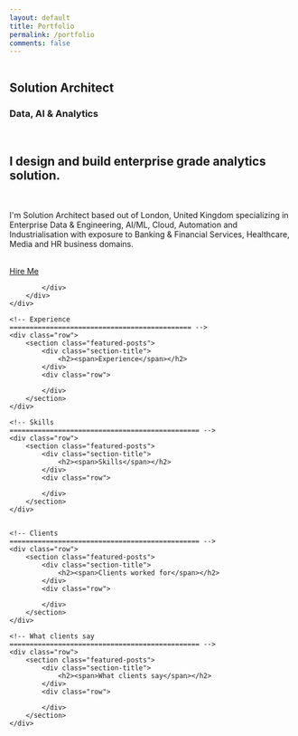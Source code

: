 ```yaml
---
layout: default
title: Portfolio
permalink: /portfolio
comments: false
---
```



<!-- Site Title
================================================== -->


<div class="container">
    <div class="row">
        <div class="col-md-5 col-sm-5 text-center text-lg-left">
            <a class="navbar-brand js-scroll-trigger" href="#page-top">
                <!-- <span class="d-block d-lg-none">Rishu Shrivastava</span> -->
                <span class="d-none d-lg-block">
                    <img class="img-fluid img-profile rounded mx-auto mb-2" src="{{ site.baseurl }}/assets/images/profile.jpg" alt="" />
                </span>
            </a>
        </div>
        <div class="col-md-6 col-sm-6 text-center justify-content-between">
            <div class="mainheading">
                <!-- <h1 class="sitetitle text-center">{{ site.name }}</h1>
                <p class="lead text-center">
                    {{ site.description }}
                </p>-->
                <h2 class="sitetitle text-center">Solution Architect</h2>
                <h3 class="sitetitle text-center">Data, AI & Analytics</h3>
                <br>
                <h2 class="text-center">
                    I design and build enterprise grade analytics solution.
                </h2>
                <br>
                <p class="lead text-lg-left">
                    I'm Solution Architect based out of London, United Kingdom specializing in
                    Enterprise Data & Engineering, AI/ML, Cloud, Automation and Industrialisation with exposure to
                    Banking & Financial Services, Healthcare, Media and HR business domains.
                </p>
                <br>
            </div>
            <div class="social">
                <a class="btn btn-primary" style="background-color: #0082ca; border: 0px" href="https://www.linkedin.com/in/rishushrivastava/" role="button" target="_blank">
                    <i class="fab fa-linkedin-in"></i>
                </a>
                <a class="btn btn-primary" style="background-color: #333333; border: 0px" href="https://github.com/rishuatgithub" role="button" target="_blank">
                    <i class="fab fa-github"></i>
                </a>
                <a class="btn btn-primary" style="background-color: #ffac44; border: 0px" href="https://stackoverflow.com/users/1131789/rishu" role="button" target="_blank">
                    <i class="fab fa-stack-overflow"></i>
                </a>
                <a class="btn btn-primary" style="background-color: #55acee; border: 0px" href="https://twitter.com/reeshuks" role="button" target="_blank">
                    <i class="fab fa-twitter"></i>
                </a>
                <a class="btn btn-success" style="border: 0px" href="https://docs.google.com/document/d/1J0dsEk3AYlvTAE6ADZkINW17O04YmnhcQArtY5gumzE/edit?usp=sharing" role="button" target="_blank">
                    <span>Hire Me</span>
                </a>

            </div>
        </div>
    </div>

    <!-- Experience
    ============================================= -->
    <div class="row">
        <section class="featured-posts">
            <div class="section-title">
                <h2><span>Experience</span></h2>
            </div>
            <div class="row">
                
            </div>
        </section>
    </div>

    <!-- Skills
    =============================================== -->
    <div class="row">
        <section class="featured-posts">
            <div class="section-title">
                <h2><span>Skills</span></h2>
            </div>
            <div class="row">

            </div>
        </section>
    </div>


    <!-- Clients
    =============================================== -->
    <div class="row">
        <section class="featured-posts">
            <div class="section-title">
                <h2><span>Clients worked for</span></h2>
            </div>
            <div class="row">

            </div>
        </section>
    </div>

    <!-- What clients say
    =============================================== -->
    <div class="row">
        <section class="featured-posts">
            <div class="section-title">
                <h2><span>What clients say</span></h2>
            </div>
            <div class="row">

            </div>
        </section>
    </div>




</div>
